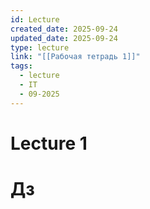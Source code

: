 ```yaml
---
id: Lecture
created_date: 2025-09-24
updated_date: 2025-09-24
type: lecture
link: "[[Рабочая тетрадь 1]]"
tags:
  - lecture
  - IT
  - 09-2025
---
```


# Lecture 1

# Дз
